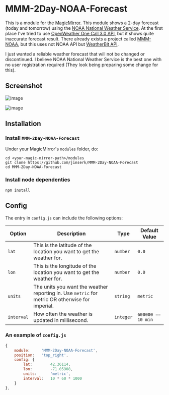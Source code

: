 # MMM-2Day-NOAA-Forecast

This is a module for the [MagicMirror](https://github.com/MichMich/MagicMirror/tree/develop).
This module shows a 2-day forecast (today and tomorrow) using the [NOAA National Weather Service](https://www.weather.gov/). 
At the first place I've tried to use [OpenWeather One Call 3.0 API](https://openweathermap.org/api/one-call-3),
but it shows quite inaccurate forecast result.
There already exists a project called [MMM-NOAA](https://github.com/cowboysdude/MMM-NOAA),
but this uses not NOAA API but [WeatherBit API](https://www.weatherbit.io/api/weather-forecast-api).

I just wanted a reliable weather forecast that will not be changed or discontinued.
I believe NOAA National Weather Service is the best one with no user registration required (They look being preparing some change for this).

## Screenshot

![image](https://github.com/jinserk/MMM-2Day-NOAA-Forecast/assets/823222/09e9bca7-9c45-4f7b-9a73-ad0f742efcde)

![image](https://github.com/jinserk/MMM-2Day-NOAA-Forecast/assets/823222/d39e42ed-4a63-4008-9487-44f4a64eeac7)

## Installation

### Install `MMM-2Day-NOAA-Forecast`
Under your MagicMirror's `modules` folder, do:
```
cd <your-magic-mirror-path>/modules
git clone https://github.com/jinserk/MMM-2Day-NOAA-Forecast
cd MMM-2Day-NOAA-Forecast
```
### Install node dependenties
```
npm install
```

## Config
The entry in `config.js` can include the following options:

|Option|Description|Type|Default Value|
|---|---|---|---|
|`lat`|This is the latitude of the location you want to get the weather for.|`number`|`0.0`|
|`lon`|This is the longitude of the location you want to get the weather for.|`number`|`0.0`|
|`units`|The units you want the weather reporting in. Use `metric` for metric OR otherwise for imperial.|`string`|`metric`|
|`interval`|How often the weather is updated in millisecond.|`integer`|`600000 == 10 min`|

### An example of `config.js`
```javascript
{
    module:     'MMM-2Day-NOAA-Forecast',
    position:   'top_right',
	config: {
		lat:        42.36114,
		lon:        -71.05908,
		units:      'metric',
		interval:   10 * 60 * 1000
	}
},
```


